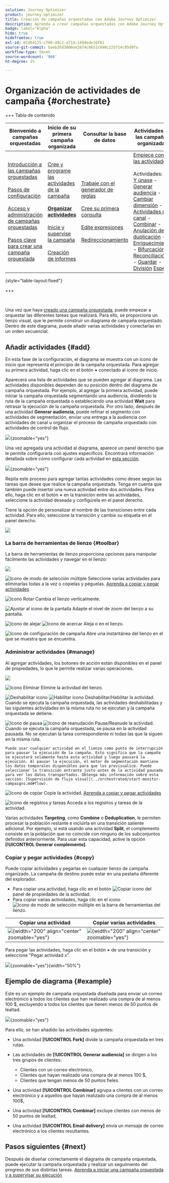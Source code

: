 ```yaml
---
solution: Journey Optimizer
product: journey optimizer
title: Creación de campañas orquestadas con Adobe Journey Optimizer
description: Aprenda a crear campañas orquestadas con Adobe Journey Optimizer
badge: label="Alpha"
hide: true
hidefromtoc: true
exl-id: d1d64125-cf00-49c2-a71d-1494ede16f61
source-git-commit: baeb26d3006ee26f4c6651c698c225714c85d9fa
workflow-type: tm+mt
source-wordcount: '968'
ht-degree: 1%

---
```


# Organización de actividades de campaña {#orchestrate}

+++ Tabla de contenido

| Bienvenido a campañas orquestadas | Inicio de su primera campaña organizada | Consultar la base de datos | Actividades de las campañas organizadas |
|---|---|---|---|
| [Introducción a las campañas orquestadas](gs-orchestrated-campaigns.md)<br/><br/>[Pasos de configuración](configuration-steps.md)<br/><br/>[Acceso y administración de campañas orquestadas](access-manage-orchestrated-campaigns.md)<br/><br/>[Pasos clave para crear una campaña orquestada](gs-campaign-creation.md) | [Cree y programe las actividades de la campaña](create-orchestrated-campaign.md)<br/><br/><b>[Organizar actividades](orchestrate-activities.md)</b><br/><br/>[Inicie y supervise la campaña](start-monitor-campaigns.md)<br/><br/>[Creación de informes](reporting-campaigns.md) | [Trabaje con el generador de reglas](orchestrated-rule-builder.md)<br/><br/>[Cree su primera consulta](build-query.md)<br/><br/>[Edite expresiones](edit-expressions.md)<br/><br/>[Redireccionamiento](retarget.md) | [Empiece con las actividades](activities/about-activities.md)<br/><br/>Actividades:<br/>[Y únase](activities/and-join.md) - [Generar audiencia](activities/build-audience.md) - [Cambiar dimensión](activities/change-dimension.md) - [Actividades de canal](activities/channels.md) - [Combinar](activities/combine.md) - [Anulación de duplicación](activities/deduplication.md) - [Enriquecimiento](activities/enrichment.md) - [Bifurcación](activities/fork.md) - [Reconciliación](activities/reconciliation.md) - [Guardar](activities/save-audience.md) - [División](activities/split.md) [Espera](activities/wait.md) |

{style="table-layout:fixed"}

+++

<br/>

Una vez que haya [creado una campaña orquestada](gs-campaign-creation.md), puede empezar a orquestar las diferentes tareas que realizará. Para ello, se proporciona un lienzo visual, que le permite construir un diagrama de campaña orquestado. Dentro de este diagrama, puede añadir varias actividades y conectarlas en un orden secuencial.

## Añadir actividades {#add}

En esta fase de la configuración, el diagrama se muestra con un icono de inicio que representa el principio de la campaña orquestada. Para agregar su primera actividad, haga clic en el botón **+** conectado al icono de inicio.

Aparecerá una lista de actividades que se pueden agregar al diagrama. Las actividades disponibles dependen de su posición dentro del diagrama de campaña orquestada. Por ejemplo, al agregar la primera actividad, puede iniciar la campaña orquestada segmentando una audiencia, dividiendo la ruta de la campaña orquestada o estableciendo una actividad **Wait** para retrasar la ejecución de la campaña orquestada. Por otro lado, después de una actividad **Generar audiencia**, puede refinar el segmento con actividades de segmentación, enviar una entrega a la audiencia con actividades de canal u organizar el proceso de campaña orquestado con actividades de control de flujo.

![](assets/orchestrated-start.png){zoomable="yes"}

Una vez agregada una actividad al diagrama, aparece un panel derecho que le permite configurarla con ajustes específicos. Encontrará información detallada sobre cómo configurar cada actividad en [esta sección](activities/about-activities.md).

![](assets/orchestrated-configure-activities.png){zoomable="yes"}

Repita este proceso para agregar tantas actividades como desee según las tareas que desee que realice la campaña orquestada. Tenga en cuenta que también puede insertar una nueva actividad entre dos actividades. Para ello, haga clic en el botón **+** en la transición entre las actividades, seleccione la actividad deseada y configúrela en el panel derecho.

Tiene la opción de personalizar el nombre de las transiciones entre cada actividad. Para ello, seleccione la transición y cambie su etiqueta en el panel derecho.

![](assets/canvas-transition.png)

### La barra de herramientas de lienzo {#toolbar}

La barra de herramientas de lienzo proporciona opciones para manipular fácilmente las actividades y navegar en el lienzo:

![](assets/orchestrated-toolbar.png)

![Icono de modo de selección múltiple](assets/do-not-localize/canvas-multiple.svg) Seleccione varias actividades para eliminarlas todas a la vez o cópielas y péguelas. [Aprenda a copiar y pegar actividades](#copy)

![Icono Rotar](assets/do-not-localize/canvas-rotate.svg) Cambia el lienzo verticalmente.

![Ajustar al icono de la pantalla](assets/do-not-localize/canvas-fit.svg) Adapte el nivel de zoom del lienzo a su pantalla.

![Icono de alejar](assets/do-not-localize/canvas-zoomout.svg) ![Icono de acercar](assets/do-not-localize/canvas-zoomin.svg) Aleja o en el lienzo.

![Icono de configuración de campaña](assets/do-not-localize/canvas-map.svg) Abre una instantánea del lienzo en el que se muestra que se encuentra.

### Administrar actividades {#manage}

Al agregar actividades, los botones de acción están disponibles en el panel de propiedades, lo que le permite realizar varias operaciones.

![](assets/activity-action.png)

![Icono Eliminar](assets/do-not-localize/activity-delete.svg) Elimine la actividad del lienzo.

![Deshabilitar icono](assets/do-not-localize/activity-disable.svg) ![Habilitar icono](assets/do-not-localize/activity-enable.svg) Deshabilitar/Habilitar la actividad. Cuando se ejecuta la campaña orquestada, las actividades deshabilitadas y las siguientes actividades en la misma ruta no se ejecutan y la campaña orquestada se detiene.

![Icono de pausa](assets/do-not-localize/activity-pause.svg) ![Icono de reanudación](assets/do-not-localize/activity-resume.svg) Pause/Reanude la actividad. Cuando se ejecuta la campaña orquestada, se pausa en la actividad pausada. No se ejecutan la tarea correspondiente ni todas las que la siguen en la misma ruta.

    Puede usar cualquier actividad en el lienzo como punto de interrupción para pausar la ejecución de la campaña. Esto significa que la campaña se ejecutará solamente hasta esta actividad y luego pausará la ejecución. Al pausar la ejecución, el motor de segmentación mantiene los datos temporales disponibles para que los previsualice. Puede seleccionar la transición entrante justo antes de la actividad pausada para ver los datos transportados. Obtenga más información sobre esta sección: [Supervisión de flujo visual](../orchestrated/start-monitor-campaigns.md#flow).

![Icono de copiar](assets/do-not-localize/activity-copy.svg) Copie la actividad. [Aprenda a copiar y pegar actividades](#copy)

![Icono de registros y tareas](assets/do-not-localize/activity-logs.svg) Acceda a los registros y tareas de la actividad.

Varias actividades **Targeting**, como **Combine** o **Deduplication**, le permiten procesar la población restante e incluirla en una transición saliente adicional. Por ejemplo, si está usando una actividad **Split**, el complemento consiste en la población que no coincide con ninguno de los subconjuntos definidos anteriormente. Para usar esta capacidad, active la opción **[!UICONTROL Generar complemento]**.

### Copiar y pegar actividades {#copy}

Puede copiar actividades y pegarlas en cualquier lienzo de campaña organizado. La campaña de destino puede estar en una pestaña diferente del explorador.

* Para copiar una actividad, haga clic en el botón ![Copiar icono](assets/do-not-localize/activity-copy.svg) del panel de propiedades de la actividad.
* Para copiar varias actividades, haga clic en el icono ![Icono de modo de selección múltiple](assets/do-not-localize/canvas-multiple.svg) en la barra de herramientas del lienzo.

| Copiar una actividad | Copiar varias actividades |
|  ---  |  ---  |
| ![](assets/orchestrated-copy-1.png){width="200" align="center" zoomable="yes"} | ![](assets/orchestrated-copy-2.png){width="200" align="center" zoomable="yes"} |

Para pegar las actividades, haga clic en el botón **+** de una transición y seleccione &quot;Pegar actividad x&quot;.

![](assets/orchestrated-copy-3.png){zoomable="yes"}{width="50%"}

## Ejemplo de diagrama {#example}

Este es un ejemplo de campaña orquestada diseñada para enviar un correo electrónico a todos los clientes que han realizado una compra de al menos 100 $, excluyendo a todos los clientes que tienen menos de 50 puntos de lealtad.

![](assets/canvas-example-diagram.png){zoomable="yes"}

Para ello, se han añadido las actividades siguientes:

* Una actividad **[!UICONTROL Fork]** divide la campaña orquestada en tres rutas.
* Las actividades de **[!UICONTROL Generar audiencia]** se dirigen a los tres grupos de clientes:

   * Clientes con un correo electrónico,
   * Clientes que hayan realizado una compra de al menos 100 $,
   * Clientes que tengan menos de 50 puntos fieles.

* Una actividad **[!UICONTROL Combinar]** agrupa a clientes con un correo electrónico y a aquellos que hayan realizado una compra de al menos 100$,
* Una actividad **[!UICONTROL Combinar]** excluye clientes con menos de 50 puntos de lealtad,
* Una actividad **[!UICONTROL Email delivery]** envía un mensaje de correo electrónico a los clientes resultantes.

## Pasos siguientes {#next}

Después de diseñar correctamente el diagrama de campaña orquestada, puede ejecutar la campaña orquestada y realizar un seguimiento del progreso de sus distintas tareas. [Aprenda a iniciar una campaña orquestada y a supervisar su ejecución](start-monitor-campaigns.md)
